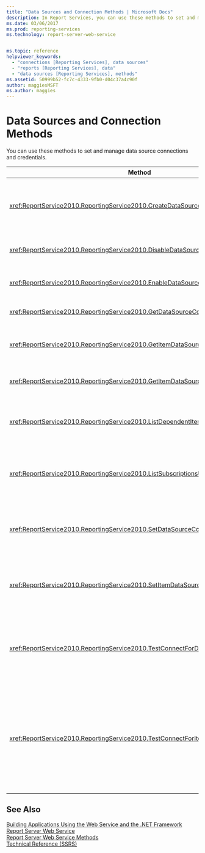```yaml
---
title: "Data Sources and Connection Methods | Microsoft Docs"
description: In Report Services, you can use these methods to set and manage data source connections and credentials.
ms.date: 03/06/2017
ms.prod: reporting-services
ms.technology: report-server-web-service


ms.topic: reference
helpviewer_keywords: 
  - "connections [Reporting Services], data sources"
  - "reports [Reporting Services], data"
  - "data sources [Reporting Services], methods"
ms.assetid: 50999b52-fc7c-4333-9fb0-d04c37a4c90f
author: maggiesMSFT
ms.author: maggies
---
```

# Data Sources and Connection Methods
  You can use these methods to set and manage data source connections and credentials.  
  
|Method|Action|  
|------------|------------|  
|<xref:ReportService2010.ReportingService2010.CreateDataSource%2A>|Creates a new data source in the report server database or SharePoint library.|  
|<xref:ReportService2010.ReportingService2010.DisableDataSource%2A>|Disables a data source that is enabled.|  
|<xref:ReportService2010.ReportingService2010.EnableDataSource%2A>|Enables a data source that is disabled.|  
|<xref:ReportService2010.ReportingService2010.GetDataSourceContents%2A>|Returns the contents of a data source.|  
|<xref:ReportService2010.ReportingService2010.GetItemDataSourcePrompts%2A>|Gets the data source prompts for a specified item.|  
|<xref:ReportService2010.ReportingService2010.GetItemDataSources%2A>|Returns the data sources for an item in the catalog.|  
|<xref:ReportService2010.ReportingService2010.ListDependentItems%2A>|Returns a list of catalog items that reference a specified catalog item.|  
|<xref:ReportService2010.ReportingService2010.ListSubscriptionsUsingDataSource%2A>|Returns a list of subscriptions that are associated with a given data source.|  
|<xref:ReportService2010.ReportingService2010.SetDataSourceContents%2A>|Sets the connection properties that are associated with a data source.|  
|<xref:ReportService2010.ReportingService2010.SetItemDataSources%2A>|Sets the data sources for an item in a report server database or SharePoint library.|  
|<xref:ReportService2010.ReportingService2010.TestConnectForDataSourceDefinition%2A>|Tests the connection for a data source. This method supports the direct testing of the data source.|  
|<xref:ReportService2010.ReportingService2010.TestConnectForItemDataSource%2A>|Tests the connection for a data source. This method supports the testing of published data sources that are used by reports or models and shared data sources.|  
  
## See Also  
 [Building Applications Using the Web Service and the .NET Framework](../../../reporting-services/report-server-web-service/net-framework/building-applications-using-the-web-service-and-the-net-framework.md)   
 [Report Server Web Service](../../../reporting-services/report-server-web-service/report-server-web-service.md)   
 [Report Server Web Service Methods](../../../reporting-services/report-server-web-service/methods/report-server-web-service-methods.md)   
 [Technical Reference &#40;SSRS&#41;](../../../reporting-services/technical-reference-ssrs.md)  
  
  
